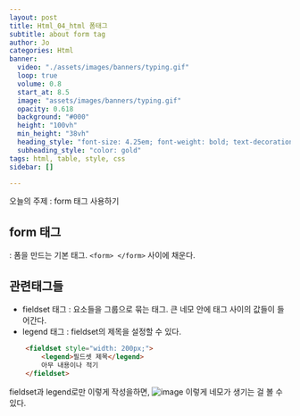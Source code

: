 ```yaml
---
layout: post
title: Html_04_html 폼태그
subtitle: about form tag
author: Jo
categories: Html
banner:
  video: "./assets/images/banners/typing.gif"
  loop: true
  volume: 0.8
  start_at: 8.5
  image: "assets/images/banners/typing.gif"
  opacity: 0.618
  background: "#000"
  height: "100vh"
  min_height: "38vh"
  heading_style: "font-size: 4.25em; font-weight: bold; text-decoration: underline"
  subheading_style: "color: gold"
tags: html, table, style, css
sidebar: []

---
```


오늘의 주제 : form 태그 사용하기


## form 태그
: 폼을 만드는 기본 태그. ``<form> </form>`` 사이에 채운다.

## 관련태그들
- fieldset 태그
  : 요소들을 그룹으로 묶는 태그. 큰 네모 안에 태그 사이의 값들이 들어간다.
- legend 태그
  : fieldset의 제목을 설정할 수 있다.
```html
    <fieldset style="width: 200px;">
        <legend>필드셋 제목</legend>
        아무 내용이나 적기
    </fieldset>
```
fieldset과 legend로만 이렇게 작성을하면,
![image](https://github.com/CheeseYoung/cheeseyoung.github.io/assets/132384527/05ce8063-810f-4402-a2cf-ec4ccb6a8260)
이렇게 네모가 생기는 걸 볼 수 있다.



